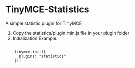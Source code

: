 TinyMCE-Statistics
==================

A simple statistic plugin for TinyMCE 

 1. Copy the statistics/plugin.min.js file in your plugin folder
 2. Initialization Example:  
<code>
    tinymce.init({
      plugins: "statistics"
    });
</code>
